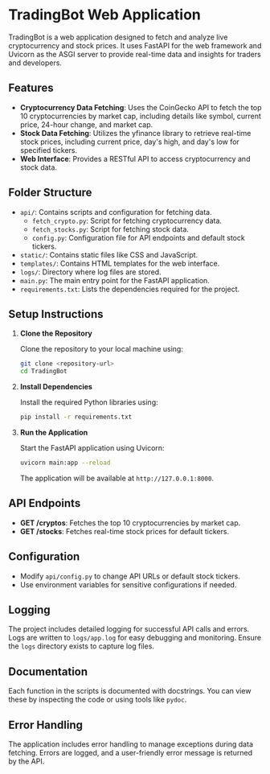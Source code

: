 # TradingBot Web Application

TradingBot is a web application designed to fetch and analyze live cryptocurrency and stock prices. It uses FastAPI for the web framework and Uvicorn as the ASGI server to provide real-time data and insights for traders and developers.

## Features

- **Cryptocurrency Data Fetching**: Uses the CoinGecko API to fetch the top 10 cryptocurrencies by market cap, including details like symbol, current price, 24-hour change, and market cap.
- **Stock Data Fetching**: Utilizes the yfinance library to retrieve real-time stock prices, including current price, day's high, and day's low for specified tickers.
- **Web Interface**: Provides a RESTful API to access cryptocurrency and stock data.

## Folder Structure

- `api/`: Contains scripts and configuration for fetching data.
  - `fetch_crypto.py`: Script for fetching cryptocurrency data.
  - `fetch_stocks.py`: Script for fetching stock data.
  - `config.py`: Configuration file for API endpoints and default stock tickers.
- `static/`: Contains static files like CSS and JavaScript.
- `templates/`: Contains HTML templates for the web interface.
- `logs/`: Directory where log files are stored.
- `main.py`: The main entry point for the FastAPI application.
- `requirements.txt`: Lists the dependencies required for the project.

## Setup Instructions

1. **Clone the Repository**

   Clone the repository to your local machine using:

   ```bash
   git clone <repository-url>
   cd TradingBot
   ```

2. **Install Dependencies**

   Install the required Python libraries using:

   ```bash
   pip install -r requirements.txt
   ```

3. **Run the Application**

   Start the FastAPI application using Uvicorn:

   ```bash
   uvicorn main:app --reload
   ```

   The application will be available at `http://127.0.0.1:8000`.

## API Endpoints

- **GET /cryptos**: Fetches the top 10 cryptocurrencies by market cap.
- **GET /stocks**: Fetches real-time stock prices for default tickers.

## Configuration

- Modify `api/config.py` to change API URLs or default stock tickers.
- Use environment variables for sensitive configurations if needed.

## Logging

The project includes detailed logging for successful API calls and errors. Logs are written to `logs/app.log` for easy debugging and monitoring. Ensure the `logs` directory exists to capture log files.

## Documentation

Each function in the scripts is documented with docstrings. You can view these by inspecting the code or using tools like `pydoc`.

## Error Handling

The application includes error handling to manage exceptions during data fetching. Errors are logged, and a user-friendly error message is returned by the API.
